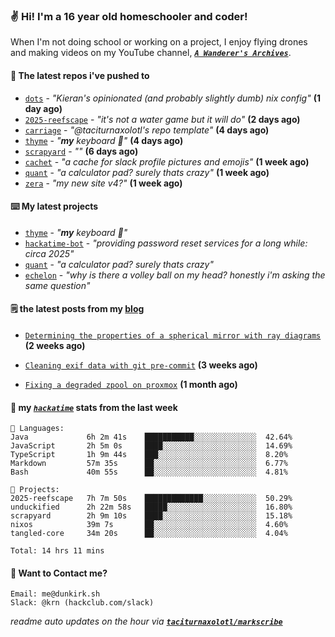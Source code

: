 ### ✌️ Hi! I'm a 16 year old homeschooler and coder!

When I'm not doing school or working on a project, I enjoy flying drones and making videos on my YouTube channel, [**_`A Wanderer's Archives`_**](https://youtube.com/@wanderer.archives).

#### 👷 The latest repos i've pushed to

- [`dots`](https://github.com/taciturnaxolotl/dots) - _"Kieran's opinionated (and probably slightly dumb) nix config"_ **(1 day ago)**
- [`2025-reefscape`](https://github.com/df1317/2025-reefscape) - _"it's not a water game but it will do"_ **(2 days ago)**
- [`carriage`](https://github.com/taciturnaxolotl/carriage) - _"@taciturnaxolotl's repo template"_ **(4 days ago)**
- [`thyme`](https://github.com/taciturnaxolotl/thyme) - _"**my** keyboard 🫶"_ **(4 days ago)**
- [`scrapyard`](https://github.com/hackclub/scrapyard) - _""_ **(6 days ago)**
- [`cachet`](https://github.com/taciturnaxolotl/cachet) - _"a cache for slack profile pictures and emojis"_ **(1 week ago)**
- [`quant`](https://github.com/taciturnaxolotl/quant) - _"a calculator pad? surely thats crazy"_ **(1 week ago)**
- [`zera`](https://github.com/taciturnaxolotl/zera) - _"my new site v4?"_ **(1 week ago)**

#### ⌨️ My latest projects

- [`thyme`](https://github.com/taciturnaxolotl/thyme) - _"**my** keyboard 🫶"_
- [`hackatime-bot`](https://github.com/taciturnaxolotl/hackatime-bot) - _"providing password reset services for a long while: circa 2025"_
- [`quant`](https://github.com/taciturnaxolotl/quant) - _"a calculator pad? surely thats crazy"_
- [`echelon`](https://github.com/taciturnaxolotl/echelon) - _"why is there a volley ball on my head? honestly i'm asking the same question"_

#### 🗒️ the latest posts from my [blog](https://dunkirk.sh)

- [`Determining the properties of a spherical mirror with ray diagrams`](https://dunkirk.sh/blog/spherical-ray-diagrams/) **(2 weeks ago)**

- [`Cleaning exif data with git pre-commit`](https://dunkirk.sh/blog/remove-exif-git-hook/) **(3 weeks ago)**

- [`Fixing a degraded zpool on proxmox`](https://dunkirk.sh/blog/degraded-zpool-proxmox/) **(1 month ago)**



#### 📡 my [_`hackatime`_](https://waka.hackclub.com) stats from the last week

```text
💾 Languages:
Java             6h 2m 41s    ███████████░░░░░░░░░░░░░░  42.64%
JavaScript       2h 5m 0s     ████░░░░░░░░░░░░░░░░░░░░░  14.69%
TypeScript       1h 9m 44s    ███░░░░░░░░░░░░░░░░░░░░░░  8.20%
Markdown         57m 35s      ██░░░░░░░░░░░░░░░░░░░░░░░  6.77%
Bash             40m 55s      ██░░░░░░░░░░░░░░░░░░░░░░░  4.81%

💼 Projects:
2025-reefscape   7h 7m 50s    █████████████░░░░░░░░░░░░  50.29%
unduckified      2h 22m 58s   █████░░░░░░░░░░░░░░░░░░░░  16.80%
scrapyard        2h 9m 10s    ████░░░░░░░░░░░░░░░░░░░░░  15.18%
nixos            39m 7s       ██░░░░░░░░░░░░░░░░░░░░░░░  4.60%
tangled-core     34m 20s      ██░░░░░░░░░░░░░░░░░░░░░░░  4.04%

Total: 14 hrs 11 mins
```

#### 📮 Want to Contact me?

```text
Email: me@dunkirk.sh
Slack: @krn (hackclub.com/slack)
```

_readme auto updates on the hour via [**`taciturnaxolotl/markscribe`**](https://github.com/taciturnaxolotl/markscribe)_
